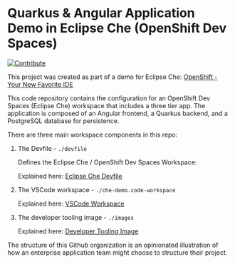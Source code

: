 # Quarkus & Angular Application Demo in Eclipse Che (OpenShift Dev Spaces)

[![Contribute](https://www.eclipse.org/che/contribute.svg)](https://devspaces.apps.nuc-15.clg.lab/#https://github.com/eclipse-che-demo-app/che-demo-app)

This project was created as part of a demo for Eclipse Che: [OpenShift - Your New Favorite IDE](https://upstreamwithoutapaddle.com/blog%20post/2023/04/06/Development-On-OpenShift-With-Eclipse-Che.html)

This code repository contains the configuration for an OpenShift Dev Spaces (Eclipse Che) workspace that includes a three tier app.  The application is composed of an Angular frontend, a Quarkus backend, and a PostgreSQL database for persistence.

There are three main workspace components in this repo:

1. The Devfile - `./devfile`

   Defines the Eclipse Che / OpenShift Dev Spaces Workspace:

   Explained here: [Eclipse Che Devfile](./Devfile.md)

1. The VSCode workspace - `./che-demo.code-workspace`

   Explained here: [VSCode Workspace](CodeWorkspace.md)

1. The developer tooling image - `./images`

   Explained here: [Developer Tooling Image](Tooling.md)

The structure of this Github organization is an opinionated illustration of how an enterprise application team might choose to structure their project.
